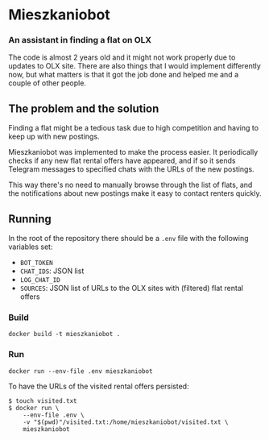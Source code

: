 # Mieszkaniobot

### An assistant in finding a flat on OLX

The code is almost 2 years old and it might not work properly due to updates to OLX site. There are also things that I would implement differently now, but what matters is that it got the job done and helped me and a couple of other people.

## The problem and the solution

Finding a flat might be a tedious task due to high competition and having to keep up with new postings.

Mieszkaniobot was implemented to make the process easier. It periodically checks if any new flat rental offers have appeared, and if so it sends Telegram messages to specified chats with the URLs of the new postings.

This way there's no need to manually browse through the list of flats, and the notifications about new postings make it easy to contact renters quickly.

## Running

In the root of the repository there should be a `.env` file with the following variables set:
- `BOT_TOKEN`
- `CHAT_IDS`: JSON list
- `LOG_CHAT_ID`
- `SOURCES`: JSON list of URLs to the OLX sites with (filtered) flat rental offers

### Build

`docker build -t mieszkaniobot .`

### Run

`docker run --env-file .env mieszkaniobot`

To have the URLs of the visited rental offers persisted:

```
$ touch visited.txt
$ docker run \
    --env-file .env \
    -v "$(pwd)"/visited.txt:/home/mieszkaniobot/visited.txt \
    mieszkaniobot
```
